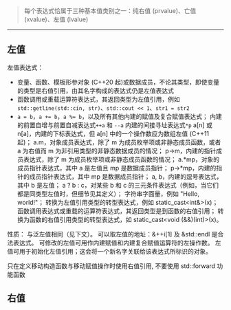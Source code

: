 > 每个表达式恰属于三种基本值类别之一：纯右值 (prvalue)、亡值 (xvalue)、左值 (lvalue)

---
## 左值
左值表达式：

- 变量、函数、模板形参对象 (C++20 起)或数据成员，不论其类型，即使变量的类型是右值引用，由其名字构成的表达式仍是左值表达式
- 函数调用或重载运算符表达式，其返回类型为左值引用，例如 `std::getline(std::cin, str)`、`std::cout << 1`、`str1 = str2`
- `a = b`，`a += b`，`a %= b`，以及所有其他内建的赋值及复合赋值表达式；
内建的前置自增与前置自减表达式`++a` 和 `--a`
内建的间接寻址表达式`*p`
a[n] 或 n[a]，内建的下标表达式，但 a[n] 中的一个操作数应为数组左值 (C++11 起)；
a.m，对象成员表达式，除了 m 为成员枚举项或非静态成员函数，或者 a 为右值而 m 为非引用类型的非静态数据成员的情况；
p->m，内建的指针成员表达式，除了 m 为成员枚举项或非静态成员函数的情况；
a.*mp，对象的成员指针表达式，其中 a 是左值且 mp 是数据成员指针；
p->*mp，内建的指针的成员指针表达式，其中 mp 是数据成员指针；
a, b，内建的逗号表达式，其中 b 是左值；
a ? b : c，对某些 b 和 c 的三元条件表达式（例如，当它们都是同类型左值时，但细节见其定义）；
字符串字面量，例如 "Hello, world!"；
转换为左值引用类型的转型表达式，例如 static_cast<int&>(x)；
函数调用表达式或重载的运算符表达式，其返回类型是到函数的右值引用；
转换为函数的右值引用类型的转型表达式，如 static_cast<void (&&)(int)>(x)。

性质：
与泛左值相同（见下文）。
可以取左值的地址：&++i[1] 及 &std::endl 是合法表达式。
可修改的左值可用作内建赋值和内建复合赋值运算符的左操作数。
左值可用于初始化左值引用；这会将一个新名字关联给该表达式所标识的对象。

只在定义移动构造函数与移动赋值操作时使用右值引用, 不要使用 std::forward 功能函数

## 右值